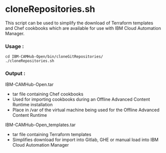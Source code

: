 #  cloneRepositories.sh
This script can be used to simplify the download of Terraform templates and Chef cookbooks which are available for use with IBM Cloud Automation Manager.

### Usage :
```
cd IBM-CAMHub-Open/bin/cloneGitRepositories/
./cloneRepositories.sh
```

### Output :

IBM-CAMHub-Open.tar
- tar file containing Chef cookbooks
- Used for importing cookbooks during an Offline Advanced Content Runtime installation
- Place in /var of the virtual machine being used for the Offline Advanced Content Runtime

IBM-CAMHub-Open_templates.tar
- tar file containing Terraform templates
- Simplifies download for import into Gitlab, GHE or manual load into IBM Cloud Automation Manager
